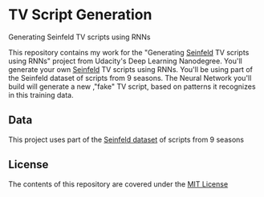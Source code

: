 # TV Script Generation
Generating Seinfeld TV scripts using RNNs

This repository contains my work for the "Generating [Seinfeld](https://en.wikipedia.org/wiki/Seinfeld) TV scripts using RNNs" project from Udacity's Deep Learning Nanodegree. You'll generate your own [Seinfeld](https://en.wikipedia.org/wiki/Seinfeld) TV scripts using RNNs. You'll be using part of the Seinfeld dataset of scripts from 9 seasons. The Neural Network you'll build will generate a new ,"fake" TV script, based on patterns it recognizes in this training data.

## Data
This project uses part of the [Seinfeld dataset](https://www.kaggle.com/thec03u5/seinfeld-chronicles#scripts.csv) of scripts from 9 seasons

## License
The contents of this repository are covered under the [MIT License](https://github.com/ObinnaIheanachor/tv-script-generation/blob/master/LICENSE)

